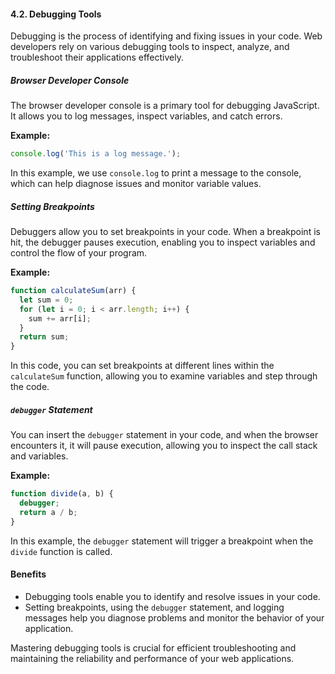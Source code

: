 #### 4.2. Debugging Tools

Debugging is the process of identifying and fixing issues in your code. Web developers rely on various debugging tools to inspect, analyze, and troubleshoot their applications effectively.

##### Browser Developer Console

The browser developer console is a primary tool for debugging JavaScript. It allows you to log messages, inspect variables, and catch errors.

**Example:**

```javascript
console.log('This is a log message.');
```

In this example, we use `console.log` to print a message to the console, which can help diagnose issues and monitor variable values.

##### Setting Breakpoints

Debuggers allow you to set breakpoints in your code. When a breakpoint is hit, the debugger pauses execution, enabling you to inspect variables and control the flow of your program.

**Example:**

```javascript
function calculateSum(arr) {
  let sum = 0;
  for (let i = 0; i < arr.length; i++) {
    sum += arr[i];
  }
  return sum;
}
```

In this code, you can set breakpoints at different lines within the `calculateSum` function, allowing you to examine variables and step through the code.

##### `debugger` Statement

You can insert the `debugger` statement in your code, and when the browser encounters it, it will pause execution, allowing you to inspect the call stack and variables.

**Example:**

```javascript
function divide(a, b) {
  debugger;
  return a / b;
}
```

In this example, the `debugger` statement will trigger a breakpoint when the `divide` function is called.

#### Benefits

- Debugging tools enable you to identify and resolve issues in your code.
- Setting breakpoints, using the `debugger` statement, and logging messages help you diagnose problems and monitor the behavior of your application.

Mastering debugging tools is crucial for efficient troubleshooting and maintaining the reliability and performance of your web applications.
